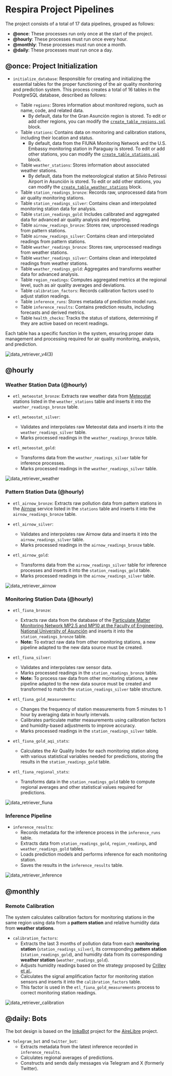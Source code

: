 # Respira Project Pipelines

The project consists of a total of 17 data pipelines, grouped as follows:
- **@once**: These processes run only once at the start of the project.
- **@hourly**: These processes must run once every hour.
- **@monthly**: These processes must run once a month.
- **@daily**: These processes must run once a day.

## @once: Project Initialization

- `initialize_database`: Responsible for creating and initializing the essential tables for the proper functioning of the air quality monitoring and prediction system. This process creates a total of 16 tables in the PostgreSQL database, described as follows:

  - Table `regions`: Stores information about monitored regions, such as name, code, and related data.
    - By default, data for the Gran Asunción region is stored. To edit or add other regions, you can modify the [`create_table_regions.sql`](https://github.com/ProyectoRespira/data_retriever/blob/documentation/etl-pipeline/custom/create_table_regions.sql) block.
  - Table `stations`: Contains data on monitoring and calibration stations, including their location and status.
    - By default, data from the FIUNA Monitoring Network and the U.S. Embassy monitoring station in Paraguay is stored. To edit or add other stations, you can modify the [`create_table_stations.sql`](https://github.com/ProyectoRespira/data_retriever/blob/documentation/etl-pipeline/custom/create_table_stations.sql) block.
  - Table `weather_stations`: Stores information about associated weather stations.
    - By default, data from the meteorological station at Silvio Petirossi Airport in Asunción is stored. To edit or add other stations, you can modify the [`create_table_weather_stations`](https://github.com/ProyectoRespira/data_retriever/blob/documentation/etl-pipeline/custom/create_table_weather_stations.sql) block.
  - Table `station_readings_bronze`: Records raw, unprocessed data from air quality monitoring stations.
  - Table `station_readings_silver`: Contains clean and interpolated monitoring station data for analysis.
  - Table `station_readings_gold`: Includes calibrated and aggregated data for advanced air quality analysis and reporting.
  - Table `airnow_readings_bronze`: Stores raw, unprocessed readings from pattern stations.
  - Table `airnow_readings_silver`: Contains clean and interpolated readings from pattern stations.
  - Table `weather_readings_bronze`: Stores raw, unprocessed readings from weather stations.
  - Table `weather_readings_silver`: Contains clean and interpolated readings from weather stations.
  - Table `weather_readings_gold`: Aggregates and transforms weather data for advanced analysis.
  - Table `region_readings`: Computes aggregated metrics at the regional level, such as air quality averages and deviations.
  - Table `calibration_factors`: Records calibration factors used to adjust station readings.
  - Table `inference_runs`: Stores metadata of prediction model runs.
  - Table `inference_results`: Contains prediction results, including forecasts and derived metrics.
  - Table `health_checks`: Tracks the status of stations, determining if they are active based on recent readings.

Each table has a specific function in the system, ensuring proper data management and processing required for air quality monitoring, analysis, and prediction.

![data_retriever_v4(3)](https://github.com/user-attachments/assets/e1203340-85c2-4a4b-b12d-3348f5e00e16)

## @hourly
### Weather Station Data (@hourly)
- `etl_meteostat_bronze`: Extracts raw weather data from [Meteostat](https://dev.meteostat.net/python/#installation) stations listed in the `weather_stations` table and inserts it into the `weather_readings_bronze` table.

- `etl_meteostat_silver`:
  - Validates and interpolates raw Meteostat data and inserts it into the `weather_readings_silver` table.
  - Marks processed readings in the `weather_readings_bronze` table.

- `etl_meteostat_gold`:
  - Transforms data from the `weather_readings_silver` table for inference processes.
  - Marks processed readings in the `weather_readings_silver` table.

![data_retriever_weather](https://github.com/user-attachments/assets/ab02437d-cc7e-47ee-9bd3-0105412f2b15)
 
### Pattern Station Data (@hourly)
- `etl_airnow_bronze`: Extracts raw pollution data from pattern stations in the [Airnow](https://www.airnow.gov/) service listed in the `stations` table and inserts it into the `airnow_readings_bronze` table.

- `etl_airnow_silver`:
  - Validates and interpolates raw Airnow data and inserts it into the `airnow_readings_silver` table.
  - Marks processed readings in the `airnow_readings_bronze` table.

- `etl_airnow_gold`:
  - Transforms data from the `airnow_readings_silver` table for inference processes and inserts it into the `station_readings_gold` table.
  - Marks processed readings in the `airnow_readings_silver` table.
 
![data_retriever_airnow](https://github.com/user-attachments/assets/18c846ed-25d3-41ec-95b4-aab3066fb7a1)

 
### Monitoring Station Data (@hourly)
- `etl_fiuna_bronze`:
  - Extracts raw data from the database of the [Particulate Matter Monitoring Network MP2.5 and MP10 at the Faculty of Engineering, National University of Asunción](https://www.ing.una.py/?page_id=45577) and inserts it into the `station_readings_bronze` table.
  - **Note:** To extract raw data from other monitoring stations, a new pipeline adapted to the new data source must be created.

- `etl_fiuna_silver`:
  - Validates and interpolates raw sensor data.
  - Marks processed readings in the `station_readings_bronze` table.
  - **Note:** To process raw data from other monitoring stations, a new pipeline adapted to the new data source must be created and transformed to match the `station_readings_silver` table structure.
  
- `etl_fiuna_gold_measurements`:
  - Changes the frequency of station measurements from 5 minutes to 1 hour by averaging data in hourly intervals.
  - Calibrates particulate matter measurements using calibration factors and humidity-based adjustments to improve accuracy.
  - Marks processed readings in the `station_readings_silver` table.

- `etl_fiuna_gold_aqi_stats`:
  - Calculates the Air Quality Index for each monitoring station along with various statistical variables needed for predictions, storing the results in the `station_readings_gold` table.
  
- `etl_fiuna_regional_stats`:
  - Transforms data in the `station_readings_gold` table to compute regional averages and other statistical values required for predictions.
 
![data_retriever_fiuna](https://github.com/user-attachments/assets/b0c05ec8-bab4-4713-be39-aeacc4468007)


### Inference Pipeline
- `inference_results`:
  - Records metadata for the inference process in the `inference_runs` table.
  - Extracts data from `station_readings_gold`, `region_readings`, and `weather_readings_gold` tables.
  - Loads prediction models and performs inference for each monitoring station.
  - Saves the results in the `inference_results` table.
  
![data_retriever_inference](https://github.com/user-attachments/assets/e21655ae-9318-434c-9fb8-2e403e06d08d)

## @monthly
### Remote Calibration 
The system calculates calibration factors for monitoring stations in the same region using data from a **pattern station** and relative humidity data from **weather stations**.
- `calibration_factors`:
  - Extracts the last 3 months of pollution data from each **monitoring station** (`station_readings_silver`), its corresponding **pattern station** (`station_readings_gold`), and humidity data from its corresponding **weather station** (`weather_readings_gold`).
  - Adjusts humidity readings based on the strategy proposed by [Crilley et al.](https://amt.copernicus.org/articles/11/709/2018/).
  - Calculates the signal amplification factor for monitoring station sensors and inserts it into the `calibration_factors` table.
  - This factor is used in the `etl_fiuna_gold_measurements` process to correct monitoring station readings.

![data_retriever_calibration](https://github.com/user-attachments/assets/4e540bed-578d-40e0-9d9b-6ef4c51e9703)

## @daily: Bots
The bot design is based on the [linkaBot](https://github.com/melizeche/linkaBot/tree/main) project for the [AireLibre](https://github.com/melizeche/AireLibre) project.

- `telegram_bot` and `twitter_bot`:
  - Extracts metadata from the latest inference recorded in `inference_results`.
  - Calculates regional averages of predictions.
  - Constructs and sends daily messages via Telegram and X (formerly Twitter).

